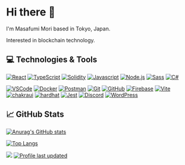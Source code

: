 # Hi there 👋

I'm Masafumi Mori based in Tokyo, Japan.

Interested in blockchain technology.

## 💻 Technologies & Tools

[![React][react.js]][react-url]
[![TypeScript][typescript]][typescript-url]
[![Solidity][solidity]][solidity-url]
[![Javascript][javascript]][javascript-url]
[![Node.js][nodejs]][nodejs-url]
[![Sass][sass]][sass-url]
[![C#][c#]][c#-url]

[![VSCode][vscode]][vscode-url]
[![Docker][docker]][docker-url]
[![Postman][postman]][postman-url]
[![Git][git]][git-url]
[![GitHub][github]][github-url]
[![Firebase][firebase]][firebase-url]
[![Vite][vite.js]][vite-url]
[![chakraui][chakraui]][chakraui-url]
[![hardhat][hardhat]][hardhat-url]
[![Jest][jest]][jest-url]
[![Discord][discord]][discord-url]
[![WordPress][wordpress]][wordpress-url]

## 📈 GitHub Stats 

[![Anurag's GitHub stats](https://github-readme-stats.vercel.app/api?username=masafumimori&count_private=true&show_icons=true&theme=swift)](https://github.com/masafumimori/github-readme-stats)

[![Top Langs](https://github-readme-stats.vercel.app/api/top-langs/?username=masafumimori&hide=ruby&layout=compact)](https://github.com/masafumimori/github-readme-stats)

<!-- [![masafumimori's wakatime stats](https://github-readme-stats.vercel.app/api/wakatime?username=masafumimori)](https://github.com/anuraghazra/github-readme-stats) -->

![](https://komarev.com/ghpvc/?username=masafumimori)
[![Profile last updated](https://img.shields.io/github/last-commit/masafumimori/masafumimori/master?label=Last%20updated)](https://github.com/masafumimori/masafumimori/commits)

<!--
**masafumimori/masafumimori** is a ✨ _special_ ✨ repository because its `README.md` (this file) appears on your GitHub profile.

Here are some ideas to get you started:

- 🔭 I’m currently working on ...
- 🌱 I’m currently learning ...
- 👯 I’m looking to collaborate on ...
- 🤔 I’m looking for help with ...
- 💬 Ask me about ...
- 📫 How to reach me: ...
- 😄 Pronouns: ...
- ⚡ Fun fact: ...
-->

[react.js]: https://img.shields.io/badge/React-20232A?style=for-the-badge&logo=react&logoColor=61DAFB
[react-url]: https://reactjs.org
[vite.js]: https://img.shields.io/badge/Vite-8B73FE?style=for-the-badge&logo=vite&logoColor=FFD028
[vite-url]: https://vitejs.dev
[chakraui]: https://img.shields.io/badge/ChakraUI-f2f2f2?style=for-the-badge&logo=chakraui&logoColor=319795
[chakraui-url]: https://chakra-ui.com
[typescript]: https://img.shields.io/badge/TypeScript-3077C6?style=for-the-badge&logo=typescript&logoColor=white
[typescript-url]: https://www.typescriptlang.org
[solidity]: https://img.shields.io/badge/Solidity-343131?style=for-the-badge&logo=solidity&logoColor=white
[solidity-url]: https://docs.soliditylang.org/en/v0.8.15/
[javascript]: https://img.shields.io/badge/javascript-F7DF1E?style=for-the-badge&logo=javascript&logoColor=white
[javascript-url]: https://developer.mozilla.org/en-US/docs/Web/JavaScript
[c#]: https://img.shields.io/badge/C%23-9B72D5?style=for-the-badge&logo=cSharp#&logoColor=white
[c#-url]: https://docs.microsoft.com/en-us/dotnet/csharp/
[vscode]: https://img.shields.io/badge/VSCode-22A5EB?style=for-the-badge&logo=visualstudiocode&logoColor=#22A5EB
[vscode-url]: https://code.visualstudio.com/
[docker]: https://img.shields.io/badge/Docker-2593E4?style=for-the-badge&logo=docker&logoColor=white
[docker-url]: https://www.docker.com/
[postman]: https://img.shields.io/badge/Postman-F76836?style=for-the-badge&logo=postman&logoColor=white
[postman-url]: https://www.postman.com/
[git]: https://img.shields.io/badge/git-F6F7F6?style=for-the-badge&logo=git&logoColor=E94F30
[git-url]: https://git-scm.com/
[github]: https://img.shields.io/badge/github-25282E?style=for-the-badge&logo=github&logoColor=white
[github-url]: https://github.com/
[firebase]: https://img.shields.io/badge/firebase-039AE4?style=for-the-badge&logo=firebase&logoColor=FFCB2B
[firebase-url]: https://firebase.google.com/
[hardhat]: https://img.shields.io/badge/hardhat-FEF100?style=for-the-badge&logo=hardhat&logoColor=FFCB2B
[hardhat-url]: https://hardhat.org/
[discord]: https://img.shields.io/badge/discord-5563EA?style=for-the-badge&logo=discord&logoColor=white
[discord-url]: https://discord.com/
[nodejs]: https://img.shields.io/badge/node.js-339933?style=for-the-badge&logo=node.js&logoColor=white
[nodejs-url]: https://nodejs.org/en/
[sass]: https://img.shields.io/badge/sass-CC6699?style=for-the-badge&logo=sass&logoColor=white
[sass-url]: https://sass-lang.com/
[jest]: https://img.shields.io/badge/jest-C21325?style=for-the-badge&logo=jest&logoColor=white
[jest-url]: https://jestjs.io/
[wordpress]: https://img.shields.io/badge/wordpress-21759B?style=for-the-badge&logo=wordpress&logoColor=white
[wordpress-url]: https://wordpress.com/
